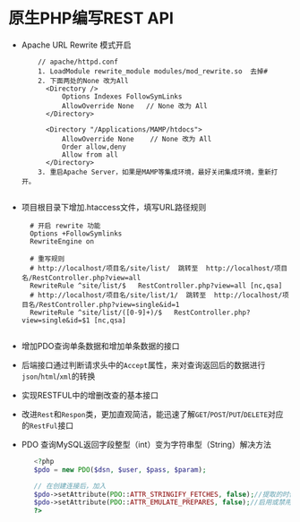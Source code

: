 # 原生PHP编写REST API

* Apache URL Rewrite 模式开启

  ```
      // apache/httpd.conf
      1. LoadModule rewrite_module modules/mod_rewrite.so  去掉#
      2. 下面两处的None 改为All
        <Directory />
            Options Indexes FollowSymLinks
            AllowOverride None   // None 改为 All
        </Directory>

        <Directory "/Applications/MAMP/htdocs">
            AllowOverride None    // None 改为 All
            Order allow,deny
            Allow from all
        </Directory>
      3. 重启Apache Server，如果是MAMP等集成环境，最好关闭集成环境，重新打开。
      
  ```


* 项目根目录下增加.htaccess文件，填写URL路径规则

  ```
    # 开启 rewrite 功能
    Options +FollowSymlinks
    RewriteEngine on

    # 重写规则
    # http://localhost/项目名/site/list/  跳转至  http://localhost/项目名/RestController.php?view=all
    RewriteRule ^site/list/$   RestController.php?view=all [nc,qsa]
    # http://localhost/项目名/site/list/1/  跳转至  http://localhost/项目名/RestController.php?view=single&id=1
    RewriteRule ^site/list/([0-9]+)/$   RestController.php?view=single&id=$1 [nc,qsa]


  ```

* 增加PDO查询单条数据和增加单条数据的接口 

* 后端接口通过判断请求头中的`Accept`属性，来对查询返回后的数据进行`json`/`html`/`xml`的转换

* 实现RESTFUL中的增删改查的基本接口

* 改进`Rest`和`Respon`类，更加直观简洁，能迅速了解`GET`/`POST`/`PUT`/`DELETE`对应的`RestFul`接口

* PDO 查询MySQL返回字段整型（int）变为字符串型（String）解决方法
  ```php
     <?php
     $pdo = new PDO($dsn, $user, $pass, $param);

     // 在创建连接后，加入
     $pdo->setAttribute(PDO::ATTR_STRINGIFY_FETCHES, false);//提取的时候将数值转换为字符串,关闭
     $pdo->setAttribute(PDO::ATTR_EMULATE_PREPARES, false);//启用或禁用预处理语句的模拟,禁用
     ?>
  ```